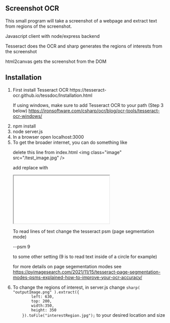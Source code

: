 <h2>Screenshot OCR</h2>
This small program will take a screenshot of a webpage and extract text from regions of the screenshot.

Javascript client with node/express backend

Tesseract does the OCR and sharp generates the regions of interests from the screenshot

html2canvas gets the screenshot from the DOM

<h2>Installation</h2>

<ol>

<li>First install Tesseract OCR 
https://tesseract-ocr.github.io/tessdoc/Installation.html

If using windows, make sure to add Tesseract OCR to your path (Step 3 below)
https://ironsoftware.com/csharp/ocr/blog/ocr-tools/tesseract-ocr-windows/
</li>
<li>npm install</li>

<li>node server.js</li>

<li>In a browser open localhost:3000</li>

<li>To get the broader internet, you can do something like

delete this line from index.html
&lt;img class="image" src="/test_image.jpg" /&gt;

add replace with
<iframe src="full url here"></iframe>

To read lines of text change the tesseract psm (page segmentation mode)

--psm 9

to some other setting (9 is to read text inside of a circle for example)

for more details on page segementation modes see
https://pyimagesearch.com/2021/11/15/tesseract-page-segmentation-modes-psms-explained-how-to-improve-your-ocr-accuracy/
</li>
<li>To change the regions of interest, in server.js change
    <code>sharp( "outputImage.png" ).extract({
        left: 630, 
        top: 200,
        width:350,
        height: 350
    }).toFile("interestRegion.jpg");</code>
    to your desired location and size
</li>
</ol>

